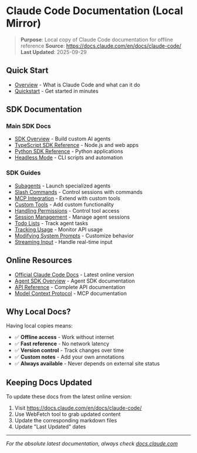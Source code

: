 # Claude Code Documentation (Local Mirror)

> **Purpose**: Local copy of Claude Code documentation for offline reference
> **Source**: https://docs.claude.com/en/docs/claude-code/
> **Last Updated**: 2025-09-29

## Quick Start

- [Overview](overview.md) - What is Claude Code and what can it do
- [Quickstart](quickstart.md) - Get started in minutes

## SDK Documentation

### Main SDK Docs
- [SDK Overview](sdks/overview.md) - Build custom AI agents
- [TypeScript SDK Reference](sdks/TypeScript%20SDK%20reference.md) - Node.js and web apps
- [Python SDK Reference](sdks/Python%20SDK%20reference.md) - Python applications
- [Headless Mode](sdks/headless-mode.md) - CLI scripts and automation

### SDK Guides
- [Subagents](sdks/guides/subagents.md) - Launch specialized agents
- [Slash Commands](sdks/guides/slash-commands.md) - Control sessions with commands
- [MCP Integration](sdks/guides/mcp.md) - Extend with custom tools
- [Custom Tools](sdks/guides/custom-tools.md) - Add custom functionality
- [Handling Permissions](sdks/guides/handling-permissions.md) - Control tool access
- [Session Management](sdks/guides/session-management,md) - Manage agent sessions
- [Todo Lists](sdks/guides/todo-lists.md) - Track agent tasks
- [Tracking Usage](sdks/guides/tracking-usage.md) - Monitor API usage
- [Modifying System Prompts](sdks/guides/modifying-systemprompt.md) - Customize behavior
- [Streaming Input](sdks/guides/streaming-input.md) - Handle real-time input

## Online Resources

- [Official Claude Code Docs](https://docs.claude.com/en/docs/claude-code/) - Latest online version
- [Agent SDK Overview](https://docs.claude.com/en/api/agent-sdk/overview) - Agent SDK documentation
- [API Reference](https://docs.claude.com/en/api/) - Complete API documentation
- [Model Context Protocol](https://docs.claude.com/en/docs/mcp) - MCP documentation

## Why Local Docs?

Having local copies means:
- ✅ **Offline access** - Work without internet
- ✅ **Fast reference** - No network latency
- ✅ **Version control** - Track changes over time
- ✅ **Custom notes** - Add your own annotations
- ✅ **Always available** - Never depends on external site status

## Keeping Docs Updated

To update these docs from the latest online version:
1. Visit https://docs.claude.com/en/docs/claude-code/
2. Use WebFetch tool to grab updated content
3. Update the corresponding markdown files
4. Update "Last Updated" dates

---

*For the absolute latest documentation, always check [docs.claude.com](https://docs.claude.com/en/docs/claude-code/)*
